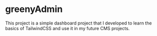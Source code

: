 # greenyAdmin
This project is a simple dashboard project that I developed to learn the basics of TailwindCSS and use it in my future CMS projects. 
